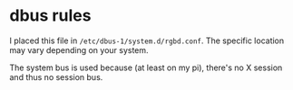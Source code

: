 # dbus rules

I placed this file in `/etc/dbus-1/system.d/rgbd.conf`. The specific location may vary depending on your system.

The system bus is used because (at least on my pi), there's no X session and thus no session bus.

